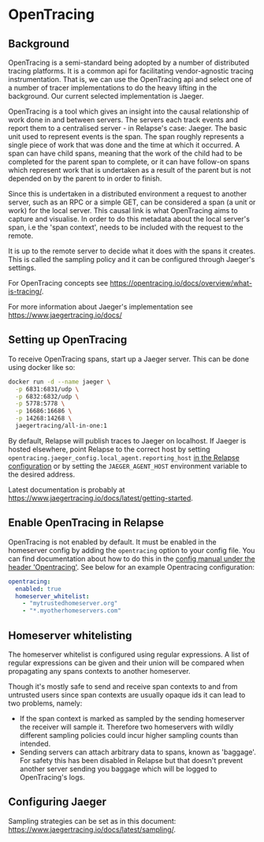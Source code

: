 # OpenTracing

## Background

OpenTracing is a semi-standard being adopted by a number of distributed
tracing platforms. It is a common api for facilitating vendor-agnostic
tracing instrumentation. That is, we can use the OpenTracing api and
select one of a number of tracer implementations to do the heavy lifting
in the background. Our current selected implementation is Jaeger.

OpenTracing is a tool which gives an insight into the causal
relationship of work done in and between servers. The servers each track
events and report them to a centralised server - in Relapse's case:
Jaeger. The basic unit used to represent events is the span. The span
roughly represents a single piece of work that was done and the time at
which it occurred. A span can have child spans, meaning that the work of
the child had to be completed for the parent span to complete, or it can
have follow-on spans which represent work that is undertaken as a result
of the parent but is not depended on by the parent to in order to
finish.

Since this is undertaken in a distributed environment a request to
another server, such as an RPC or a simple GET, can be considered a span
(a unit or work) for the local server. This causal link is what
OpenTracing aims to capture and visualise. In order to do this metadata
about the local server's span, i.e the 'span context', needs to be
included with the request to the remote.

It is up to the remote server to decide what it does with the spans it
creates. This is called the sampling policy and it can be configured
through Jaeger's settings.

For OpenTracing concepts see
<https://opentracing.io/docs/overview/what-is-tracing/>.

For more information about Jaeger's implementation see
<https://www.jaegertracing.io/docs/>

## Setting up OpenTracing

To receive OpenTracing spans, start up a Jaeger server. This can be done
using docker like so:

```sh
docker run -d --name jaeger \
  -p 6831:6831/udp \
  -p 6832:6832/udp \
  -p 5778:5778 \
  -p 16686:16686 \
  -p 14268:14268 \
  jaegertracing/all-in-one:1
```

By default, Relapse will publish traces to Jaeger on localhost.
If Jaeger is hosted elsewhere, point Relapse to the correct host by setting
`opentracing.jaeger_config.local_agent.reporting_host` [in the Relapse configuration](usage/configuration/config_documentation.md#opentracing-1)
or by setting the `JAEGER_AGENT_HOST` environment variable to the desired address.

Latest documentation is probably at
https://www.jaegertracing.io/docs/latest/getting-started.

## Enable OpenTracing in Relapse

OpenTracing is not enabled by default. It must be enabled in the
homeserver config by adding the `opentracing` option to your config file. You can find 
documentation about how to do this in the [config manual under the header 'Opentracing'](usage/configuration/config_documentation.md#opentracing).
See below for an example Opentracing configuration: 

```yaml
opentracing:
  enabled: true
  homeserver_whitelist:
    - "mytrustedhomeserver.org"
    - "*.myotherhomeservers.com"
```

## Homeserver whitelisting

The homeserver whitelist is configured using regular expressions. A list
of regular expressions can be given and their union will be compared
when propagating any spans contexts to another homeserver.

Though it's mostly safe to send and receive span contexts to and from
untrusted users since span contexts are usually opaque ids it can lead
to two problems, namely:

-   If the span context is marked as sampled by the sending homeserver
    the receiver will sample it. Therefore two homeservers with wildly
    different sampling policies could incur higher sampling counts than
    intended.
-   Sending servers can attach arbitrary data to spans, known as
    'baggage'. For safety this has been disabled in Relapse but that
    doesn't prevent another server sending you baggage which will be
    logged to OpenTracing's logs.

## Configuring Jaeger

Sampling strategies can be set as in this document:
<https://www.jaegertracing.io/docs/latest/sampling/>.
